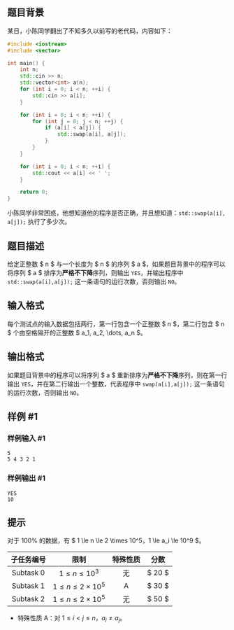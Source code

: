## 题目背景


某日，小陈同学翻出了不知多久以前写的老代码，内容如下：

```cpp
#include <iostream>
#include <vector>

int main() {
	int n;
	std::cin >> n;
	std::vector<int> a(n);
	for (int i = 0; i < n; ++i) {
		std::cin >> a[i];
	}

	for (int i = 0; i < n; ++i) {
		for (int j = 0; j < n; ++j) {
			if (a[i] < a[j]) {
				std::swap(a[i], a[j]);
			}
		}
	}

	for (int i = 0; i < n; ++i) {
		std::cout << a[i] << ' ';
	}

	return 0;
}
```

小陈同学非常困惑，他想知道他的程序是否正确，并且想知道：`std::swap(a[i], a[j]);` 执行了多少次。

## 题目描述

给定正整数 $ n $ 与一个长度为 $ n $ 的序列 $ a $，如果题目背景中的程序可以将序列 $ a $ 排序为**严格不下降**序列，则输出 `YES`，并输出程序中 `std::swap(a[i],a[j]);` 这一条语句的运行次数，否则输出 `NO`。

## 输入格式

每个测试点的输入数据包括两行，第一行包含一个正整数 $ n $，第二行包含 $ n $ 个由空格隔开的正整数 $ a_1, a_2, \dots, a_n $。

## 输出格式

如果题目背景中的程序可以将序列 $ a $ 重新排序为**严格不下降**序列，则在第一行输出 `YES`，并在第二行输出一个整数，代表程序中 `swap(a[i],a[j]);` 这一条语句的运行次数，否则输出 `NO`。

## 样例 #1

### 样例输入 #1

```
5
5 4 3 2 1
```

### 样例输出 #1

```
YES
10
```

## 提示

对于 $100\%$ 的数据，有 $ 1 \le n \le 2 \times 10^5$，$1 \le a_i \le 10^9 $。

| 子任务编号 | 限制 | 特殊性质 | 分数 |
|:---:|:---:|:---:|:---:|
| $\textrm{Subtask 0}$ | $1 \le n \le {10}^3$ | 无 | $ 20 $ |
| $\textrm{Subtask 1}$ | $1 \le n \le 2 \times {10}^5$ | A | $ 30 $ |
| $\textrm{Subtask 2}$ | $1 \le n \le 2 \times {10}^5$ | 无 | $ 50 $ |

- 特殊性质 A：对 $1 \le i < j \le n$，$a_i \neq a_j$。

